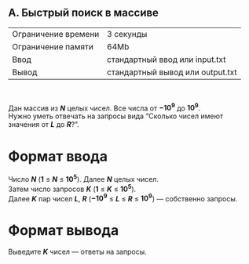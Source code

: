 ## A. Быстрый поиск в массиве

|                     |           |
|---------------------|-----------|
| Ограничение времени | 3 секунды |
| Ограничение памяти  | 64Mb      |
| Ввод                | стандартный ввод или input.txt  |
| Вывод               | стандартный вывод или output.txt |

<br>

Дан массив из ***N*** целых чисел. Все числа от **−10<sup>9</sup>** до **10<sup>9</sup>**.  
Нужно уметь отвечать на запросы вида “Cколько чисел имеют значения от ***L*** до ***R***?”.

# Формат ввода

Число ***N*** (**1** ≤ ***N*** ≤ **10<sup>5</sup>**). Далее ***N*** целых чисел.  
Затем число запросов ***K*** (**1** ≤ ***K*** ≤ **10<sup>5</sup>**).  
Далее ***K*** пар чисел 
***L***, ***R*** (**−10<sup>9</sup>** ≤ ***L*** ≤ ***R*** ≤ **10<sup>9</sup>**) — собственно запросы.

# Формат вывода

Выведите ***K*** чисел — ответы на запросы.
